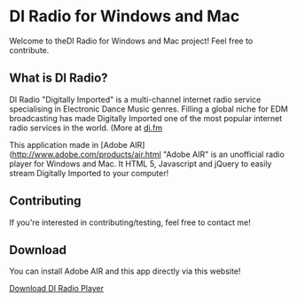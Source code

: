 DI Radio for Windows and Mac
=============

Welcome to theDI Radio for Windows and Mac project! Feel free to contribute. 

What is DI Radio?
-------

DI Radio "Digitally Imported" is a multi-channel internet radio service specialising in Electronic Dance Music genres.
Filling a global niche for EDM broadcasting has made Digitally Imported one of the most popular internet radio services in the world. (More at [di.fm](http://www.di.fm/about "Digitally Imported")

This application made in [Adobe AIR](http://www.adobe.com/products/air.html "Adobe AIR" is an unofficial radio player for Windows and Mac. It HTML 5, Javascript and jQuery to easily stream Digitally Imported to your computer!

Contributing
------------

If you're interested in contributing/testing, feel free to contact me!

Download
------------
You can install Adobe AIR and this app directly via this website!

[Download DI Radio Player](http://arrjaan.github.com/DIRadio "DI Radio Player")